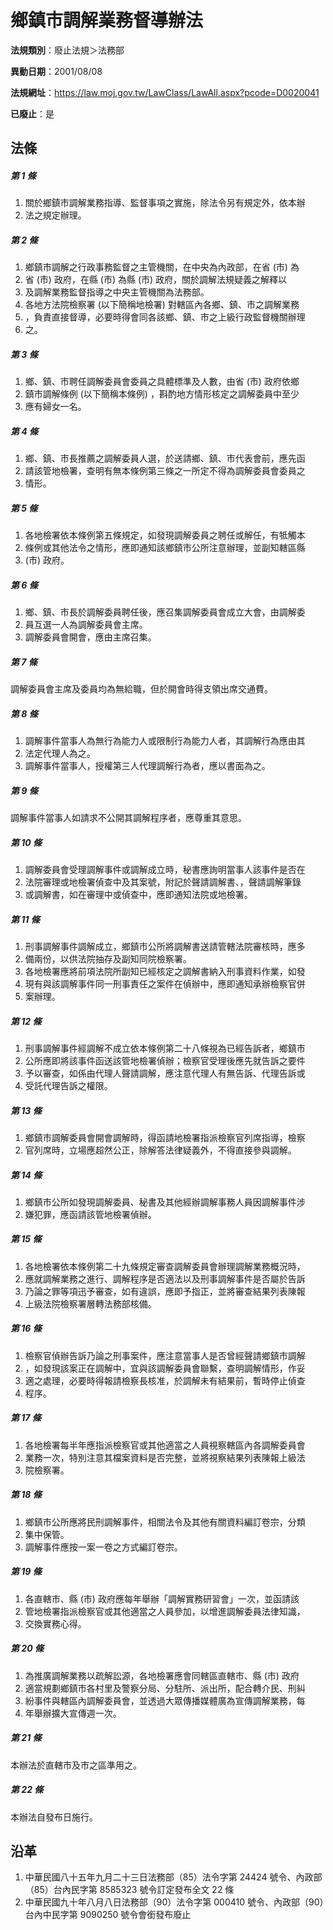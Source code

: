 # 鄉鎮市調解業務督導辦法

**法規類別**：廢止法規＞法務部

**異動日期**：2001/08/08  

**法規網址**：https://law.moj.gov.tw/LawClass/LawAll.aspx?pcode=D0020041

**已廢止**：是



## 法條
##### 第 1 條
1. 關於鄉鎮市調解業務指導、監督事項之實施，除法令另有規定外，依本辦
1. 法之規定辦理。

##### 第 2 條
1. 鄉鎮市調解之行政事務監督之主管機關，在中央為內政部，在省 (市) 為
1. 省 (市) 政府，在縣 (市) 為縣 (市) 政府，關於調解法規疑義之解釋以
1. 及調解業務監督指導之中央主管機關為法務部。
1. 各地方法院檢察署 (以下簡稱地檢署) 對轄區內各鄉、鎮、市之調解業務
1. ，負責直接督導，必要時得會同各該鄉、鎮、市之上級行政監督機關辦理
1. 之。

##### 第 3 條
1. 鄉、鎮、市聘任調解委員會委員之具體標準及人數，由省 (市) 政府依鄉
1. 鎮市調解條例 (以下簡稱本條例) ，斟酌地方情形核定之調解委員中至少
1. 應有婦女一名。

##### 第 4 條
1. 鄉、鎮、市長推薦之調解委員人選，於送請鄉、鎮、市代表會前，應先函
1. 請該管地檢署，查明有無本條例第三條之一所定不得為調解委員會委員之
1. 情形。

##### 第 5 條
1. 各地檢署依本條例第五條規定，如發現調解委員之聘任或解任，有牴觸本
1. 條例或其他法令之情形，應即通知該鄉鎮市公所注意辦理，並副知轄區縣
1.  (市) 政府。

##### 第 6 條
1. 鄉、鎮、市長於調解委員聘任後，應召集調解委員會成立大會，由調解委
1. 員互選一人為調解委員會主席。
1. 調解委員會開會，應由主席召集。

##### 第 7 條
調解委員會主席及委員均為無給職，但於開會時得支領出席交通費。

##### 第 8 條
1. 調解事件當事人為無行為能力人或限制行為能力人者，其調解行為應由其
1. 法定代理人為之。
1. 調解事件當事人，授權第三人代理調解行為者，應以書面為之。

##### 第 9 條
調解事件當事人如請求不公開其調解程序者，應尊重其意思。

##### 第 10 條
1. 調解委員會受理調解事件或調解成立時，秘書應詢明當事人該事件是否在
1. 法院審理或地檢署偵查中及其案號，附記於聲請調解書、，聲請調解筆錄
1. 或調解書，如在審理中或偵查中，應即通知法院或地檢署。

##### 第 11 條
1. 刑事調解事件調解成立，鄉鎮市公所將調解書送請管轄法院審核時，應多
1. 備兩份，以供法院抽存及副知同院檢察署。
1. 各地檢署應將前項法院所副知已經核定之調解書納入刑事資料作業，如發
1. 現有與該調解事件同一刑事責任之案件在偵辦中，應即通知承辦檢察官併
1. 案辦理。

##### 第 12 條
1. 刑事調解事件經調解不成立依本條例第二十八條視為已經告訴者，鄉鎮市
1. 公所應即將該事件函送該管地檢署偵辦；檢察官受理後應先就告訴之要件
1. 予以審查，如係由代理人聲請調解，應注意代理人有無告訴、代理告訴或
1. 受託代理告訴之權限。

##### 第 13 條
1. 鄉鎮市調解委員會開會調解時，得函請地檢署指派檢察官列席指導，檢察
1. 官列席時，立場應超然公正，除解答法律疑義外，不得直接參與調解。

##### 第 14 條
1. 鄉鎮市公所如發現調解委員、秘書及其他經辦調解事務人員因調解事件涉
1. 嫌犯罪，應函請該管地檢署偵辦。

##### 第 15 條
1. 各地檢署依本條例第二十九條規定審查調解委員會辦理調解業務概況時，
1. 應就調解業務之進行、調解程序是否適法以及刑事調解事件是否屬於告訴
1. 乃論之罪等項迅予審查，如有違誤，應即予指正，並將審查結果列表陳報
1. 上級法院檢察署層轉法務部核備。

##### 第 16 條
1. 檢察官偵辦告訴乃論之刑事案件，應注意當事人是否曾經聲請鄉鎮市調解
1. ，如發現該案正在調解中，宜與該調解委員會聯繫，查明調解情形，作妥
1. 適之處理，必要時得報請檢察長核准，於調解未有結果前，暫時停止偵查
1. 程序。

##### 第 17 條
1. 各地檢署每半年應指派檢察官或其他適當之人員視察轄區內各調解委員會
1. 業務一次，特別注意其檔案資料是否完整，並將視察結果列表陳報上級法
1. 院檢察署。

##### 第 18 條
1. 鄉鎮市公所應將民刑調解事件，相關法令及其他有關資料編訂卷宗，分類
1. 集中保管。
1. 調解事件應按一案一卷之方式編訂卷宗。

##### 第 19 條
1. 各直轄市、縣 (市) 政府應每年舉辦「調解實務研習會」一次，並函請該
1. 管地檢署指派檢察官或其他適當之人員參加，以增進調解委員法律知識，
1. 交換實務心得。

##### 第 20 條
1. 為推廣調解業務以疏解訟源，各地檢署應會同轄區直轄市、縣 (市) 政府
1. 適當規劃鄉鎮市各村里及警察分局、分駐所、派出所，配合轉介民、刑糾
1. 紛事件與轄區內調解委員會，並透過大眾傳播媒體廣為宣傳調解業務，每
1. 年舉辦擴大宣傳週一次。

##### 第 21 條
本辦法於直轄市及市之區準用之。

##### 第 22 條
本辦法自發布日施行。

## 沿革
1. 中華民國八十五年九月二十三日法務部（85）法令字第 24424  號令、內政部（85）台內民字第 8585323  號令訂定發布全文 22 條
1. 中華民國九十年八月八日法務部（90）法令字第 000410 號令、內政部（90）台內中民字第 9090250  號令會銜發布廢止
